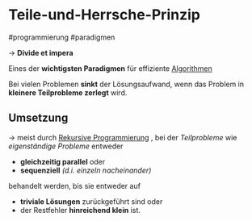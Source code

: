 # Teile-und-Herrsche-Prinzip
#programmierung
#paradigmen

-> **Divide et impera**

Eines der **wichtigsten Paradigmen** für effiziente [Algorithmen](https://de.wikipedia.org/wiki/Algorithmus "Algorithmus")

Bei vielen Problemen **sinkt** der Lösungsaufwand, wenn das Problem in **kleinere Teilprobleme zerlegt** wird.


## Umsetzung

-> meist durch [Rekursive Programmierung](https://de.wikipedia.org/wiki/Rekursive_Programmierung "Rekursive Programmierung") , bei der *Teilprobleme* wie *eigenständige Probleme* entweder
* **gleichzeitig parallel** oder
*  **sequenziell** *(d.i. einzeln nacheinander)* 

behandelt werden, bis sie entweder auf

* **triviale Lösungen** zurückgeführt sind oder 
* der Restfehler **hinreichend klein** ist.




